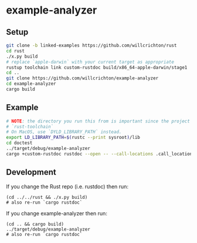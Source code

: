 # example-analyzer

## Setup

```bash
git clone -b linked-examples https://github.com/willcrichton/rust
cd rust
./x.py build
# replace `apple-darwin` with your current target as appropriate
rustup toolchain link custom-rustdoc build/x86_64-apple-darwin/stage1
cd ..
git clone https://github.com/willcrichton/example-analyzer
cd example-analyzer
cargo build
```

## Example

```bash
# NOTE: the directory you run this from is important since the project uses
# `rust-toolchain`
# On MacOS, use `DYLD_LIBRARY_PATH` instead.
export LD_LIBRARY_PATH=$(rustc --print sysroot)/lib
cd doctest
../target/debug/example-analyzer
cargo +custom-rustdoc rustdoc --open -- --call-locations .call_locations.json
```

## Development

If you change the Rust repo (i.e. rustdoc) then run:

```
(cd ../../rust && ./x.py build)
# also re-run `cargo rustdoc`
```

If you change example-analyzer then run:

```
(cd .. && cargo build)
../target/debug/example-analyzer
# also re-run `cargo rustdoc`
```
